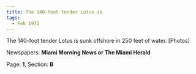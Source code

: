 ```yaml
---  
title: The 140-foot tender Lotus is  
tags:  
  - Feb 1971  
---  
```

  
The 140-foot tender Lotus is sunk offshore in 250 feet of water. [Photos]  
  
Newspapers: **Miami Morning News or The Miami Herald**  
  
Page: **1**, Section: **B** 
